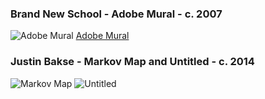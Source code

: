 
### Brand New School - Adobe Mural - c. 2007
![Adobe Mural](http://www.tsfim.com/wordpress/wp-content/uploads/2008/06/adobe_slide_02.jpg)
[Adobe Mural](http://brandnewschool.com/projects/mural-installation)


### Justin Bakse - Markov Map and Untitled - c. 2014
![Markov Map](http://justinbakse.com/preview_2/new_york/computational/images/markov_map_1.png)
![Untitled](http://justinbakse.com/preview_2/detroit/vines/images/illustrator.png)

